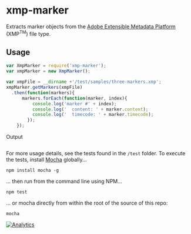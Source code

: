 xmp-marker
==========
Extracts marker objects from the [Adobe Extensible Metadata Platform](http://www.adobe.com/products/xmp.html) (XMP<sup>TM</sup>) file type.

Usage
-----
````javascript
var XmpMarker = require('xmp-marker');
var xmpMarker = new XmpMarker();

var xmpFile = __dirname +'/test/samples/three-markers.xmp';
xmpMarker.getMarkers(xmpFile)
  .then(function(markers){
      markers.forEach(function(marker, index){
          console.log('marker #' + index);
          console.log('  content: ' + marker.content);
          console.log('  timecode: ' + marker.timecode);
        });
    });
````

Output

````javascript

````

For more usage details, see the tests found in the `/test` folder. To execute the tests, install [Mocha](https://www.npmjs.com/package/mocha) globally...

````
npm install mocha -g
````

... then run from the command line using NPM...

````
npm test
````

... or mocha directly from within the root of the source of this repo:
````
mocha
````

[![Analytics](https://ga-beacon.appspot.com/UA-59891462-1/node-xmp-marker/readme)](https://github.com/igrigorik/ga-beacon)